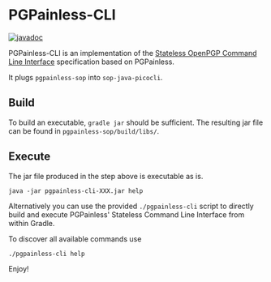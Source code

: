 <!--
SPDX-FileCopyrightText: 2021 Paul Schaub <vanitasvitae@fsfe.org>

SPDX-License-Identifier: Apache-2.0
-->

# PGPainless-CLI

[![javadoc](https://javadoc.io/badge2/org.pgpainless/pgpainless-cli/javadoc.svg)](https://javadoc.io/doc/org.pgpainless/pgpainless-cli)

PGPainless-CLI is an implementation of the [Stateless OpenPGP Command Line Interface](https://datatracker.ietf.org/doc/draft-dkg-openpgp-stateless-cli/) specification based on PGPainless.

It plugs `pgpainless-sop` into `sop-java-picocli`.

## Build
To build an executable, `gradle jar` should be sufficient. The resulting jar file can be found in `pgpainless-sop/build/libs/`.

## Execute

The jar file produced in the step above is executable as is.

```
java -jar pgpainless-cli-XXX.jar help
```

Alternatively you can use the provided `./pgpainless-cli` script to directly build and execute PGPainless' Stateless Command Line Interface from within Gradle.

To discover all available commands use

```
./pgpainless-cli help
```

Enjoy!
